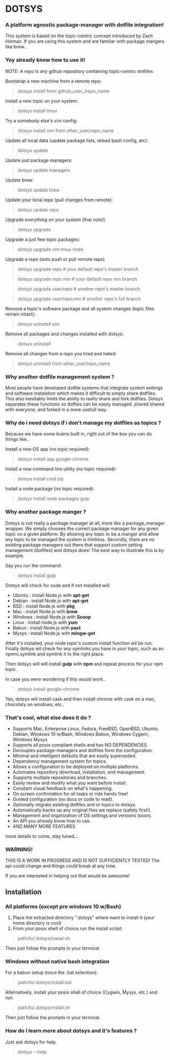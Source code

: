 # DOTSYS

### A platform agnostic package-manager with dotfile integration!

This system is based on the topic-centric concept introduced by Zach Holman.  If 
you are using this system and are familiar with package mangers like brew..

### Yoy already know how to use it!

NOTE: A repo is any github repository containing topic-centric dotfiles

Bootstrap a new machine from a remote repo:
> dotsys install from github_user_/repo_name

Install a new topic on your system:
> dotsys install tmux

Try a somebody else's vim config:
> dotsys install vim from other_user/repo_name

Update all local data (update package lists, reload bash config, etc):
> dotsys update

Update just package managers:
> dotsys update managers

Update brew:
> dotsys update brew

Update your local repo (pull changes from remote):
> dotsys update repo

Upgrade everything on your system (that nuts!):
> dotsys upgrade

Upgrade a just few topic packages:
> dotsys upgrade vim tmux node

Upgrade a repo (auto push or pull remote repo)
> dotsys upgrade repo           # your default repo's master branch

> dotsys upgrade repo min       # your default repo min branch

> dotsys upgrade user/repo      # another repo's master branch

> dotsys upgrade user/repo:min  # another repo's full branch

Remove a topic's software package and all system changes (topic files remain intact):
> dotsys uninstall vim

Remove all packages and changes installed with dotsys:
> dotsys uninstall

Remove all changes from a repo you tried and hated:
> dotsys uninstall from other_user/repo_name


### Why another dotfile management system ?

Most people have developed dotfile systems that integrate system settings and software instalation 
which makes it difficult to simply share dotfiles.  This also inevitably limits the ability to 
really share and fork dotfiles.  Dotsys separates these functions so dotfies can be easily managed 
,shared shared with everyone, and forked in a more usefull way.

### Why do i need dotsys if i don't manage my dotfiles as topics ?

Because we have some brains built in, right out of the box you can do things like..

Install a new OS app (no topic required):
> dotsys install app google-chrome

Install a new command line utility (no topic required):
> dotsys install cmd zip

Install a node package (no topic required):
> dotsys install node packages gulp


### Why another package manger ?

Dotsys is not really a package manager at all, more like a package_manager wrapper.  We simply chooses 
the correct package manager for any given topic on a given platform.  By allowing any topic to be a 
manger and allow any topic to be managed the system is limitless. Secondly, there are no existing package 
managers  out there that support custom setting management (dotfiles) and dotsys does!  The best way to 
illustrate this is by example.

Say you run the command:
> dotsys install gulp

Dotsys will check for node and if not installed will:
- Ubuntu   : install Node.js with **apt-get** 
- Debian   : install Node.js with **apt-get** 
- BSD      : install Node.js with **pkg** 
- Mac      : install Node.js with **brew**
- Windows  : install Node.js with **Scoop**
- Linux    : install node.js with **yum**
- Babun    : install Node.js with **pact**
- Mysys    : install Node.js with **mingw-get**

After it's installed, your node topic's custom install function wil be run. Finally dotsys wil check 
for any symlinks you have in your topic, such as an npmrc.symlink and symlink it to the right place.

Then dotsys will will install **gulp** with **npm** and repeat process for your npm topic.

In case you were wondering if this would work.. 
> dotsys install google-chrome

Yes, dotsys will install cask and then install chrome with cask on a mac, chocolaty on windows, etc..


### That's cool, what else does it do ?

- Supports Mac, Enterprise Linux, Fedora, FreeBSD, OpenBSD, Ubunto, Debian, Windows 10 w/Bash, Windows Babun, Windows Cygwin, Windows Mysys
- Supports all posix compliant shells and has NO DEPENDENCIES.
- Decouples package-managers and dotfiles form the configuration.
- Minimal and intelligent defaults that are easily superseded. 
- Dependency management system for topics.
- Allows a configuration to be deployed on multiple platforms.
- Automates repository download, installation, and management.
- Supports multiple repositories and branches.
- Easily review and modify what you want before install.
- Constant visual feedback on what's happening.
- On screen confirmation for all tasks or ride hands free!
- Guided configuration (no docs or code to read).
- Optionally migrate existing dotfiles and or topics to dotsys.
- Automatically backs up any original files we replace (safety first!).
- Management and organization of OS settings and versions (soon).
- An API you already know how to use.
- AND MANY MORE FEATURES

more details to come, stay tuned...

### WARNING!

THIS IS A WORK IN PROGRESS AND IS NOT SUFFICIENTLY TESTED!
The api could change and things could break at any time.

If you are interested in helping out that would be awesome!


## Installation 

### All platforms (except pre windows 10 w/Bash)

1. Place the extracted directory ".dotsys" where want to install it (your home directory is cool)
2. From your posix shell of choice run the install script:
> path/to/.dotsys/install.sh

Then just follow the prompts in your terminal.

### Windows without native bash integration

For a babun setup (noce the .bat extention):
> path/to/.dotsys/install.bat

Alternatively, install your posix shell of choice (Cygwin, Mysys, etc.) and run: 
> path/to/.dotsys/install.sh

Then just follow the prompts in your terminal.

### How do I learn more about dotsys and it's features ?

Just ask dotsys for help.
> dotsys --help







